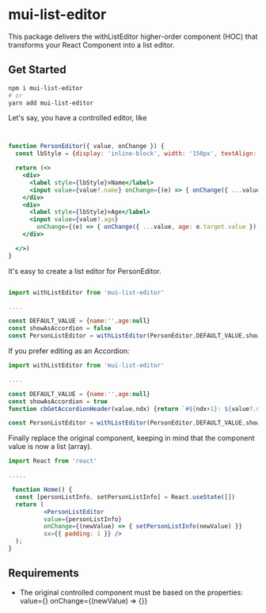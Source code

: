 # mui-list-editor

This package delivers the withListEditor higher-order component (HOC) that transforms your React Component into a list editor.


## Get Started

```bash
npm i mui-list-editor
# or
yarn add mui-list-editor
```

Let's say, you have a controlled editor, like

```jsx


function PersonEditor({ value, onChange }) {
  const lbStyle = {display: 'inline-block', width: '150px', textAlign: 'right'};

  return (<>
    <div>
      <label style={lbStyle}>Name</label>
      <input value={value?.name} onChange={(e) => { onChange({ ...value, name: e.target.value }) }} />
    </div>
    <div>
      <label style={lbStyle}>Age</label>
      <input value={value?.age}
        onChange={(e) => { onChange({ ...value, age: e.target.value }) }} type="number"  />
    </div>

  </>)
}

```
It's easy to create a list editor for PersonEditor.

```jsx

import withListEditor from 'mui-list-editor'

....

const DEFAULT_VALUE = {name:'',age:null}
const showAsAccordion = false
const PersonListEditor = withListEditor(PersonEditor,DEFAULT_VALUE,showAsAccordion,'New Item')

```

If you prefer editing as an Accordion:

```jsx
import withListEditor from 'mui-list-editor'

....

const DEFAULT_VALUE = {name:'',age:null}
const showAsAccordion = true
function cbGetAccordionHeader(value,ndx) {return `#${ndx+1}: ${value?.name||'(empty)'}`}

const PersonListEditor = withListEditor(PersonEditor,DEFAULT_VALUE,showAsAccordion,'New Item',cbGetAccordionHeader)

```

Finally replace the original component, keeping in mind that the component value is now a list (array).
```jsx
import React from 'react'

.....

 function Home() {
  const [personListInfo, setPersonListInfo] = React.useState([])
  return (
          <PersonListEditor
          value={personListInfo}
          onChange={(newValue) => { setPersonListInfo(newValue) }}
          sx={{ padding: 1 }} />
  );
}
```



## Requirements

- The original controlled  component must be based on the properties:
      value={}
      onChange={(newValue) => {}} 









